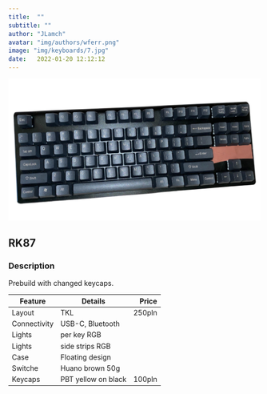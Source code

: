 ```yaml
---
title:  ""
subtitle: ""
author: "JLamch"
avatar: "img/authors/wferr.png"
image: "img/keyboards/7.jpg"
date:   2022-01-20 12:12:12
---
```

![](img/keyboards/7.png)
 
## RK87

### Description
Prebuild with changed keycaps.

|   Feature     | Details                 | Price  |
| ------------- |-------------------------| -----: |
| Layout        | TKL                     | 250pln |
| Connectivity  | USB-C, Bluetooth        |        |
| Lights        | per key RGB             |        |
| Lights        | side strips RGB         |        |
| Case          | Floating design         |        |
| Switche       | Huano brown 50g         |        |
| Keycaps       | PBT yellow on black     | 100pln |